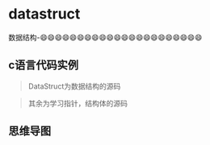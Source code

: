 # datastruct
数据结构-😄😄😄😄😄😄😄😄😄😄😄😄😄😄😄😄😄😄😄😄😄😄


## c语言代码实例
> DataStruct为数据结构的源码


> 其余为学习指针，结构体的源码

## 思维导图
[](t.jpg)
